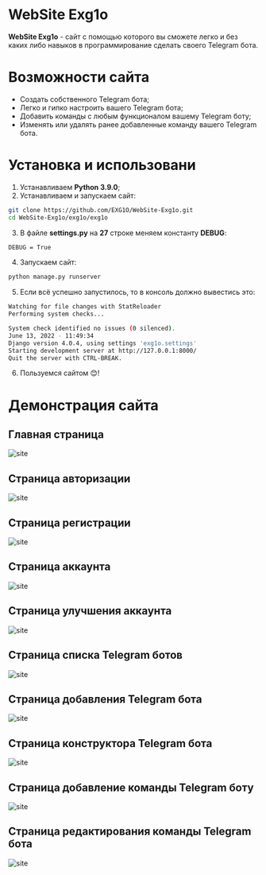 # WebSite Exg1o
**WebSite Exg1o** - сайт с помощью которого вы сможете легко и без каких либо навыков в программирование сделать своего Telegram бота.

# Возможности сайта
- Создать собственного Telegram бота;
- Легко и гипко настроить вашего Telegram бота;
- Добавить команды с любым функционалом вашему Telegram боту;
- Изменять или удалять ранее добавленные команду вашего Telegram бота.

# Установка и использовани
1. Устанавливаем **Python 3.9.0**;
2. Устанавливаем и запускаем сайт:
```sh
git clone https://github.com/EXG1O/WebSite-Exg1o.git
cd WebSite-Exg1o/exg1o/exg1o
```
3. В файле **settings.py** на **27** строке меняем константу **DEBUG**:
```sh
DEBUG = True
```
4. Запускаем сайт:
```sh
python manage.py runserver
```
5. Если всё успешно запустилось, то в консоль должно вывестись это:
```sh
Watching for file changes with StatReloader
Performing system checks...

System check identified no issues (0 silenced).
June 13, 2022 - 11:49:34
Django version 4.0.4, using settings 'exg1o.settings'
Starting development server at http://127.0.0.1:8000/
Quit the server with CTRL-BREAK.
```
6. Пользуемся сайтом 😊!

# Демонстрация сайта
## Главная страница
![site](other/site_pages_images/1_main_page.png)
## Страница авторизации
![site](other/site_pages_images/2_authorization_page.png)
## Страница регистрации
![site](other/site_pages_images/3_registration_page.png)
## Страница аккаунта
![site](other/site_pages_images/4_account_view_page.png)
## Страница улучшения аккаунта
![site](other/site_pages_images/5_upgrade_account_page.png)
## Страница списка Telegram ботов
![site](other/site_pages_images/6_konstruktor_page.png)
## Страница добавления Telegram бота
![site](other/site_pages_images/7_add_bot_page.png)
## Страница конструктора Telegram бота
![site](other/site_pages_images/8_view_bot_konstruktor_page.png)
## Страница добавление команды Telegram боту
![site](other/site_pages_images/9_add_command_page.png)
## Страница редактирования команды Telegram бота
![site](other/site_pages_images/10_edit_command_page.png)